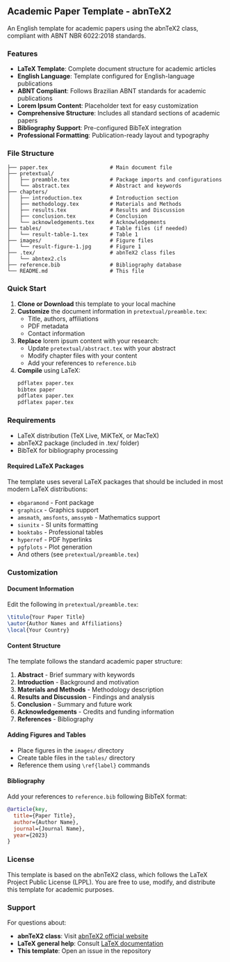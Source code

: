 ## Academic Paper Template - abnTeX2

An English template for academic papers using the abnTeX2 class, compliant with ABNT NBR 6022:2018 standards.

### Features

- **LaTeX Template**: Complete document structure for academic articles
- **English Language**: Template configured for English-language publications
- **ABNT Compliant**: Follows Brazilian ABNT standards for academic publications
- **Lorem Ipsum Content**: Placeholder text for easy customization
- **Comprehensive Structure**: Includes all standard sections of academic papers
- **Bibliography Support**: Pre-configured BibTeX integration
- **Professional Formatting**: Publication-ready layout and typography

### File Structure

```
├── paper.tex                    # Main document file
├── pretextual/
│   ├── preamble.tex             # Package imports and configurations
│   └── abstract.tex             # Abstract and keywords
├── chapters/
│   ├── introduction.tex         # Introduction section
│   ├── methodology.tex          # Materials and Methods
│   ├── results.tex              # Results and Discussion
│   ├── conclusion.tex           # Conclusion
│   └── acknowledgements.tex     # Acknowledgements
├── tables/                      # Table files (if needed)
│   └── result-table-1.tex       # Table 1
├── images/                      # Figure files
│   └── result-figure-1.jpg      # Figure 1
├── .tex/                        # abnTeX2 class files
│   └── abntex2.cls
├── reference.bib                # Bibliography database
└── README.md                    # This file
```

### Quick Start

1. **Clone or Download** this template to your local machine
2. **Customize** the document information in `pretextual/preamble.tex`:
   - Title, authors, affiliations
   - PDF metadata
   - Contact information
3. **Replace** lorem ipsum content with your research:
   - Update `pretextual/abstract.tex` with your abstract
   - Modify chapter files with your content
   - Add your references to `reference.bib`
4. **Compile** using LaTeX:
   ```bash
   pdflatex paper.tex
   bibtex paper
   pdflatex paper.tex
   pdflatex paper.tex
   ```

### Requirements

- LaTeX distribution (TeX Live, MiKTeX, or MacTeX)
- abnTeX2 package (included in .tex/ folder)
- BibTeX for bibliography processing

#### Required LaTeX Packages

The template uses several LaTeX packages that should be included in most modern LaTeX distributions:

- `ebgaramond` - Font package
- `graphicx` - Graphics support
- `amsmath`, `amsfonts`, `amssymb` - Mathematics support
- `siunitx` - SI units formatting
- `booktabs` - Professional tables
- `hyperref` - PDF hyperlinks
- `pgfplots` - Plot generation
- And others (see `pretextual/preamble.tex`)

### Customization

#### Document Information
Edit the following in `pretextual/preamble.tex`:
```latex
\titulo{Your Paper Title}
\autor{Author Names and Affiliations}
\local{Your Country}
```

#### Content Structure
The template follows the standard academic paper structure:

1. **Abstract** - Brief summary with keywords
2. **Introduction** - Background and motivation
3. **Materials and Methods** - Methodology description
4. **Results and Discussion** - Findings and analysis
5. **Conclusion** - Summary and future work
6. **Acknowledgements** - Credits and funding information
7. **References** - Bibliography

#### Adding Figures and Tables
- Place figures in the `images/` directory
- Create table files in the `tables/` directory
- Reference them using `\ref{label}` commands

#### Bibliography
Add your references to `reference.bib` following BibTeX format:
```bibtex
@article{key,
  title={Paper Title},
  author={Author Name},
  journal={Journal Name},
  year={2023}
}
```

### License

This template is based on the abnTeX2 class, which follows the LaTeX Project Public License (LPPL). You are free to use, modify, and distribute this template for academic purposes.

### Support

For questions about:
- **abnTeX2 class**: Visit [abnTeX2 official website](https://www.abntex.net.br/)
- **LaTeX general help**: Consult [LaTeX documentation](https://www.latex-project.org/help/documentation/)
- **This template**: Open an issue in the repository
